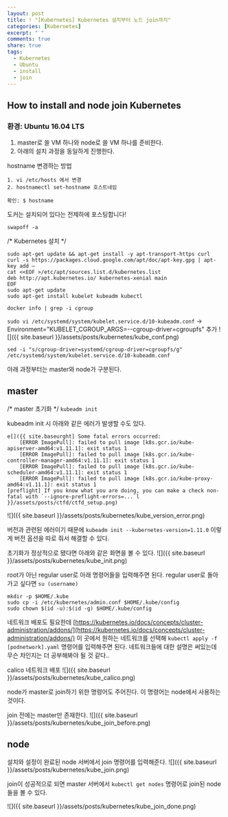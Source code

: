 ```yaml
---
layout: post
title: ! "[Kubernetes] Kubernetes 설치부터 노드 join까지"
categories: [Kubernetes]
excerpt: " "
comments: true
share: true
tags:
  - Kubernetes
  - Ubuntu
  - install
  - join
---
```


## How to install and node join Kubernetes
### 환경: Ubuntu 16.04 LTS

1. master로 쓸 VM 하나와 node로 쓸 VM 하나를 준비한다.
2. 아래의 설치 과정을 동일하게 진행한다.

hostname 변경하는 방법
```
1. vi /etc/hosts 에서 변경
2. hostnamectl set-hostname 호스트네임

확인: $ hostname
```

도커는 설치되어 있다는 전제하에 포스팅합니다!

`swapoff -a`

/* Kubernetes 설치 */
```
sudo apt-get update && apt-get install -y apt-transport-https curl
curl -s https://packages.cloud.google.com/apt/doc/apt-key.gpg | apt-key add –
cat <<EOF >/etc/apt/sources.list.d/kubernetes.list
deb http://apt.kubernetes.io/ kubernetes-xenial main
EOF
sudo apt-get update
sudo apt-get install kubelet kubeadm kubectl
```

`docker info | grep -i cgroup`

`sudo vi /etc/systemd/system/kubelet.service.d/10-kubeadm.conf`
-> Environment="KUBELET_CGROUP_ARGS=--cgroup-driver=cgroupfs" 추가
![]({{ site.baseurl }}/assets/posts/kubernetes/kube_conf.png)

`sed -i "s/cgroup-driver=systemd/cgroup-driver=cgroupfs/g" /etc/systemd/system/kubelet.service.d/10-kubeadm.conf`


아래 과정부터는 master와 node가 구분된다.
## master

/* master 초기화 */
`kubeadm init`

kubeadm init 시 아래와 같은 에러가 발생할 수도 있다.
```
e[]({{ site.baseurght] Some fatal errors occurred:
	[ERROR ImagePull]: failed to pull image [k8s.gcr.io/kube-apiserver-amd64:v1.11.1]: exit status 1
	[ERROR ImagePull]: failed to pull image [k8s.gcr.io/kube-controller-manager-amd64:v1.11.1]: exit status 1
	[ERROR ImagePull]: failed to pull image [k8s.gcr.io/kube-scheduler-amd64:v1.11.1]: exit status 1
	[ERROR ImagePull]: failed to pull image [k8s.gcr.io/kube-proxy-amd64:v1.11.1]: exit status 1
[preflight] If you know what you are doing, you can make a check non-fatal with `--ignore-preflight-errors=...`l }}/assets/posts/ctfd/ctfd_setup.png)
```
![]({{ site.baseurl }}/assets/posts/kubernetes/kube_version_error.png)

버전과 관련된 에러이기 때문에 `kubeadm init --kubernetes-version=1.11.0` 이렇게 버전 옵션을 따로 줘서 해결할 수 있다.

초기화가 정상적으로 됐다면 아래와 같은 화면을 볼 수 있다.
![]({{ site.baseurl }}/assets/posts/kubernetes/kube_init.png)

root가 아닌 regular user로 아래 명령어들을 입력해주면 된다. regular user로 돌아가고 싶다면 `su (username)`

```
mkdir -p $HOME/.kube
sudo cp -i /etc/kubernetes/admin.conf $HOME/.kube/config
sudo chown $(id -u):$(id -g) $HOME/.kube/config
```

네트워크 배포도 필요한데 [https://kubernetes.io/docs/concepts/cluster-administration/addons/](https://kubernetes.io/docs/concepts/cluster-administration/addons/) 이 곳에서 원하는 네트워크를 선택해 `kubectl apply -f [podnetwork].yaml` 명령어를 입력해주면 된다.
네트워크들에 대한 설명은 써있는데 무슨 차인지는 더 공부해봐야 될 것 같다..

calico 네트워크 배포
![]({{ site.baseurl }}/assets/posts/kubernetes/kube_calico.png)


node가 master로 join하기 위한 명령어도 주어진다. 이 명령어는 node에서 사용하는 것이다.

join 전에는 master만 존재한다.
![]({{ site.baseurl }}/assets/posts/kubernetes/kube_join_before.png)

## node
설치와 설정이 완료된 node 서버에서 join 명령어를 입력해준다.
![]({{ site.baseurl }}/assets/posts/kubernetes/kube_join.png)

join이 성공적으로 되면 master 서버에서 `kubectl get nodes` 명령어로 join된 node들을 볼 수 있다.

![]({{ site.baseurl }}/assets/posts/kubernetes/kube_join_done.png)

